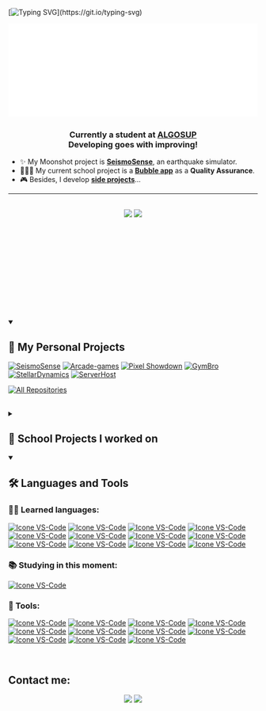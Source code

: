 [![Typing SVG](https://readme-typing-svg.herokuapp.com/?color=FF3670&size=35&center=true&vCenter=true&width=1000&lines=Hello+World!;Welcome+to+my+GitHub+profile!;I+am+Enzo+Guillouche;A+Software+Engineering+Student.)](https://git.io/typing-svg)

![Enzo Intro](https://github.com/EnzoGuillouche/EnzoGuillouche/raw/main/Enzo.svg)

<h3 align="center"> Currently a student at <a href="https://algosup.com">ALGOSUP</a><br>Developing goes with improving! </h3>

- :sparkles: My Moonshot project is [**SeismoSense**](https://github.com/EnzoGuillouche/SeismoSense), an earthquake simulator.
- 👩🏽‍🚀 My current school project is a [**Bubble app**](https://github.com/algosup/2024-2025-project-5-bubble-intermarche-team-6) as a **Quality Assurance**.
- 🎮 Besides, I develop [**side projects**](https://github.com/EnzoGuillouche?tab=repositories)...

<hr>
<br>  

<div align="center" style="margin-bottom:200px">
 <img src="https://github-readme-stats.vercel.app/api?username=EnzoGuillouche&show_icons=true&theme=tokyonight">
 <img src="https://github-readme-stats.vercel.app/api/top-langs/?username=EnzoGuillouche&layout=pie&theme=tokyonight">
</div>


<details open> 
  <summary><h2>📕 My Personal Projects</h2></summary>

  <p align="left">
    <a href="https://github.com/EnzoGuillouche/SeismoSense"><img width="278" src="https://denvercoder1-github-readme-stats.vercel.app/api/pin/?username=EnzoGuillouche&repo=SeismoSense&theme=radical&bg_color=1F222E&title_color=F85D7F&hide_border=true&icon_color=F8D866&show_icons=false" alt="SeismoSense"></a>
    <a href="https://github.com/EnzoGuillouche/Arcade-games"><img width="278" src="https://denvercoder1-github-readme-stats.vercel.app/api/pin/?username=EnzoGuillouche&repo=Arcade-games&theme=radical&bg_color=1F222E&title_color=F85D7F&hide_border=true&icon_color=F8D866&show_icons=false" alt="Arcade-games"></a>
   <a href="https://github.com/EnzoGuillouche/PixelShowdown"><img width="278" src="https://denvercoder1-github-readme-stats.vercel.app/api/pin/?username=EnzoGuillouche&repo=PixelShowdown&theme=radical&bg_color=1F222E&title_color=F85D7F&hide_border=true&icon_color=F8D866&show_icons=false" alt="Pixel Showdown"></a>
   <a href="https://github.com/EnzoGuillouche/GymBro"><img width="278" src="https://denvercoder1-github-readme-stats.vercel.app/api/pin/?username=EnzoGuillouche&repo=GymBro&theme=radical&bg_color=1F222E&title_color=F85D7F&hide_border=true&icon_color=F8D866&show_icons=false" alt="GymBro"></a>
   <a href="https://github.com/EnzoGuillouche/StellarDynamics"><img width="278" src="https://denvercoder1-github-readme-stats.vercel.app/api/pin/?username=EnzoGuillouche&repo=StellarDynamics&theme=radical&bg_color=1F222E&title_color=F85D7F&hide_border=true&icon_color=F8D866&show_icons=false" alt="StellarDynamics"></a>
   <a href="https://github.com/EnzoGuillouche/ServerHost"><img width="278" src="https://denvercoder1-github-readme-stats.vercel.app/api/pin/?username=EnzoGuillouche&repo=ServerHost&theme=radical&bg_color=1F222E&title_color=F85D7F&hide_border=true&icon_color=F8D866&show_icons=false" alt="ServerHost"></a>
  </p>

  <a href="https://github.com/EnzoGuillouche?tab=repositories&sort=stargazers"><img alt="All Repositories" title="All Repositories" src="https://custom-icon-badges.demolab.com/badge/-Click%20Here%20For%20All%20My%20Repos-1F222E?style=for-the-badge&logoColor=aqua&logo=repo"/></a>
</details>

<br>

<details> 
  <summary><h2>📘 School Projects I worked on</h2></summary>

**2024-2025**
  <p align="left">
    <a href="https://github.com/algosup/2024-2025-project-5-bubble-intermarche-team-6"><img width="278" src="https://denvercoder1-github-readme-stats.vercel.app/api/pin/?username=algosup&repo=2024-2025-project-5-bubble-intermarche-team-6&theme=radical&bg_color=1F222E&title_color=F85D7F&hide_border=true&icon_color=F8D866&show_icons=false" alt="2024-2025-project-5-bubble-intermarche-team-6"></a>
    <a href="https://github.com/algosup/2024-2025-project-4-web-fpga-team-7"><img width="278" src="https://denvercoder1-github-readme-stats.vercel.app/api/pin/?username=algosup&repo=2024-2025-project-4-web-fpga-team-7&theme=radical&bg_color=1F222E&title_color=F85D7F&hide_border=true&icon_color=F8D866&show_icons=false" alt="2024-2025-project-4-web-fpga-team-7"></a>
    <a href="https://github.com/algosup/2024-2025-project-3-quickest-path-team-6"><img width="278" src="https://denvercoder1-github-readme-stats.vercel.app/api/pin/?username=algosup&repo=2024-2025-project-3-quickest-path-team-6&theme=radical&bg_color=1F222E&title_color=F85D7F&hide_border=true&icon_color=F8D866&show_icons=false" alt="2024-2025-project-3-quickest-path-team-6"></a>
    <a href="https://github.com/algosup/2024-2025-project-2-serious-game-team-6"><img width="278" src="https://denvercoder1-github-readme-stats.vercel.app/api/pin/?username=algosup&repo=2024-2025-project-2-serious-game-team-6&theme=radical&bg_color=1F222E&title_color=F85D7F&hide_border=true&icon_color=F8D866&show_icons=false" alt="2024-2025-project-2-serious-game-team-6"></a>
    <a href="https://github.com/algosup/2024-2025-project-1-fpga-team-6"><img width="278" src="https://denvercoder1-github-readme-stats.vercel.app/api/pin/?username=algosup&repo=2024-2025-project-1-fpga-team-6&theme=radical&bg_color=1F222E&title_color=F85D7F&hide_border=true&icon_color=F8D866&show_icons=false" alt="2024-2025-project-1-fpga-team-6"></a>
  </p>

**2023-2024**
 <p align="left">
   <a href="https://github.com/algosup/2023-2024-project-5-flutter-team-1"><img width="278" src="https://denvercoder1-github-readme-stats.vercel.app/api/pin/?username=algosup&repo=2023-2024-project-5-flutter-team-1&theme=radical&bg_color=1F222E&title_color=F85D7F&hide_border=true&icon_color=F8D866&show_icons=false" alt="2023-2024-project-5-flutter-team-1"></a>
    <a href="https://github.com/algosup/2023-2024-project-4-sportshield-team-2"><img width="278" src="https://denvercoder1-github-readme-stats.vercel.app/api/pin/?username=algosup&repo=2023-2024-project-4-sportshield-team-2&theme=radical&bg_color=1F222E&title_color=F85D7F&hide_border=true&icon_color=F8D866&show_icons=false" alt="2023-2024-project-4-sportshield-team-2"></a>
    <a href="https://github.com/algosup/2023-2024-project-3-virtual-processor-team-2"><img width="278" src="https://denvercoder1-github-readme-stats.vercel.app/api/pin/?username=algosup&repo=2023-2024-project-3-virtual-processor-team-2&theme=radical&bg_color=1F222E&title_color=F85D7F&hide_border=true&icon_color=F8D866&show_icons=false" alt="2023-2024-project-3-virtual-processor-team-2"></a>
    <a href="https://github.com/algosup/2023-2024-project-2-x86-retrogaming-team-7"><img width="278" src="https://denvercoder1-github-readme-stats.vercel.app/api/pin/?username=algosup&repo=2023-2024-project-2-x86-retrogaming-team-7&theme=radical&bg_color=1F222E&title_color=F85D7F&hide_border=true&icon_color=F8D866&show_icons=false" alt="2023-2024-project-2-x86-retrogaming-team-7"></a>
  </p>

</details>

<details open> 
  <summary><h2>🛠️ Languages and Tools</h2></summary>

<h3>👨‍💻 Learned languages:</h3>

[<img height="48px" width="48px" alt="Icone VS-Code" src="https://skillicons.dev/icons?i=md"/>](https://en.wikipedia.org/wiki/Markdown)
[<img height="48px" width="48px" alt="Icone VS-Code" src="https://skillicons.dev/icons?i=py"/>](https://en.wikipedia.org/wiki/Python_(programming_language))
[<img height="48px" width="48px" alt="Icone VS-Code" src="https://skillicons.dev/icons?i=c"/>](https://en.wikipedia.org/wiki/C_(programming_language))
[<img height="48px" width="48px" alt="Icone VS-Code" src="https://skillicons.dev/icons?i=cpp"/>](https://en.wikipedia.org/wiki/C%2B%2B)
[<img height="48px" width="48px" alt="Icone VS-Code" src="https://skillicons.dev/icons?i=dart"/>](https://dart.dev)
[<img height="48px" width="48px" alt="Icone VS-Code" src="https://skillicons.dev/icons?i=flutter"/>](https://flutter.dev)
[<img height="48px" width="48px" alt="Icone VS-Code" src="https://skillicons.dev/icons?i=v"/>](https://en.wikipedia.org/wiki/Verilog)
[<img height="48px" width="48px" alt="Icone VS-Code" src="https://skillicons.dev/icons?i=cs"/>](https://en.wikipedia.org/wiki/C_Sharp_(programming_language))
[<img height="48px" width="48px" alt="Icone VS-Code" src="https://skillicons.dev/icons?i=godot"/>](https://godotengine.org)
[<img height="48px" width="48px" alt="Icone VS-Code" src="https://skillicons.dev/icons?i=react"/>](https://react.dev)
[<img height="48px" width="48px" alt="Icone VS-Code" src="https://skillicons.dev/icons?i=ts"/>](https://www.google.com/search?client=safari&rls=en&q=typescript&ie=UTF-8&oe=UTF-8)
[<img height="48px" width="48px" alt="Icone VS-Code" src="https://skillicons.dev/icons?i=vite"/>](https://vite.dev)

  <h3>📚 Studying in this moment:</h3>

[<img height="48px" width="48px" alt="Icone VS-Code" src="https://skillicons.dev/icons?i=raspberrypi"/>]()

  <h3>🧰 Tools:</h3>

[<img height="48px" width="48px" alt="Icone VS-Code" src="https://skillicons.dev/icons?i=github"/>](https://github.com/)
[<img height="48px" width="48px" alt="Icone VS-Code" src="https://skillicons.dev/icons?i=githubactions"/>](https://github.com/features/actions)
[<img height="48px" width="48px" alt="Icone VS-Code" src="https://skillicons.dev/icons?i=git"/>](https://git-scm.com/)
[<img height="48px" width="48px" alt="Icone VS-Code" src="https://skillicons.dev/icons?i=notion"/>](https://notion.so/)
[<img height="48px" width="48px" alt="Icone VS-Code" src="https://skillicons.dev/icons?i=figma"/>](https://www.figma.com)
[<img height="48px" width="48px" alt="Icone VS-Code" src="https://skillicons.dev/icons?i=stackoverflow"/>](https://stackoverflow.com/)
[<img height="48px" width="48px" alt="Icone VS-Code" src="https://skillicons.dev/icons?i=windows"/>](https://www.microsoft.com/en-us/windows)
[<img height="48px" width="48px" alt="Icone VS-Code" src="https://skillicons.dev/icons?i=vscode"/>](https://code.visualstudio.com/)
[<img height="48px" width="48px" alt="Icone VS-Code" src="https://skillicons.dev/icons?i=androidstudio"/>](https://developer.android.com/studio)
[<img height="48px" width="48px" alt="Icone VS-Code" src="https://skillicons.dev/icons?i=arduino"/>](https://www.arduino.cc)
[<img height="48px" width="48px" alt="Icone VS-Code" src="https://skillicons.dev/icons?i=unity"/>](https://unity.com)
</details>


<br>

## Contact me:
<div align="center">
    <a href = "mailto: enzoguillouche@gmail.com"><img loading="lazy" src="https://skillicons.dev/icons?i=gmail" target="_blank"></a>
    <a href="https://www.linkedin.com/in/enzoguillouche/" target="_blank"><img loading="lazy" src="https://skillicons.dev/icons?i=linkedin" target="_blank"></a>   
</div>

